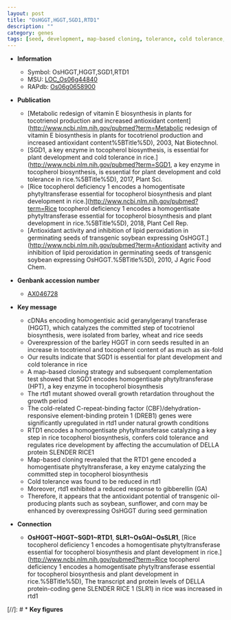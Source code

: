 ```yaml
---
layout: post
title: "OsHGGT,HGGT,SGD1,RTD1"
description: ""
category: genes
tags: [seed, development, map-based cloning, tolerance, cold tolerance, plant development, growth, gibberellin, Gibberellin, seed germination]
---
```


* **Information**  
    + Symbol: OsHGGT,HGGT,SGD1,RTD1  
    + MSU: [LOC_Os06g44840](http://rice.uga.edu/cgi-bin/ORF_infopage.cgi?orf=LOC_Os06g44840)  
    + RAPdb: [Os06g0658900](http://rapdb.dna.affrc.go.jp/viewer/gbrowse_details/irgsp1?name=Os06g0658900)  

* **Publication**  
    + [Metabolic redesign of vitamin E biosynthesis in plants for tocotrienol production and increased antioxidant content](http://www.ncbi.nlm.nih.gov/pubmed?term=Metabolic redesign of vitamin E biosynthesis in plants for tocotrienol production and increased antioxidant content%5BTitle%5D), 2003, Nat Biotechnol.
    + [SGD1, a key enzyme in tocopherol biosynthesis, is essential for plant development and cold tolerance in rice.](http://www.ncbi.nlm.nih.gov/pubmed?term=SGD1, a key enzyme in tocopherol biosynthesis, is essential for plant development and cold tolerance in rice.%5BTitle%5D), 2017, Plant Sci.
    + [Rice tocopherol deficiency 1 encodes a homogentisate phytyltransferase essential for tocopherol biosynthesis and plant development in rice.](http://www.ncbi.nlm.nih.gov/pubmed?term=Rice tocopherol deficiency 1 encodes a homogentisate phytyltransferase essential for tocopherol biosynthesis and plant development in rice.%5BTitle%5D), 2018, Plant Cell Rep.
    + [Antioxidant activity and inhibition of lipid peroxidation in germinating seeds of transgenic soybean expressing OsHGGT.](http://www.ncbi.nlm.nih.gov/pubmed?term=Antioxidant activity and inhibition of lipid peroxidation in germinating seeds of transgenic soybean expressing OsHGGT.%5BTitle%5D), 2010, J Agric Food Chem.

* **Genbank accession number**  
    + [AX046728](http://www.ncbi.nlm.nih.gov/nuccore/AX046728)

* **Key message**  
    + cDNAs encoding homogentisic acid geranylgeranyl transferase (HGGT), which catalyzes the committed step of tocotrienol biosynthesis, were isolated from barley, wheat and rice seeds
    + Overexpression of the barley HGGT in corn seeds resulted in an increase in tocotrienol and tocopherol content of as much as six-fold
    + Our results indicate that SGD1 is essential for plant development and cold tolerance in rice
    + A map-based cloning strategy and subsequent complementation test showed that SGD1 encodes homogentisate phytyltransferase (HPT), a key enzyme in tocopherol biosynthesis
    + The rtd1 mutant showed overall growth retardation throughout the growth period
    + The cold-related C-repeat-binding factor (CBF)/dehydration-responsive element-binding protein 1 (DREB1) genes were significantly upregulated in rtd1 under natural growth conditions
    + RTD1 encodes a homogentisate phytyltransferase catalyzing a key step in rice tocopherol biosynthesis, confers cold tolerance and regulates rice development by affecting the accumulation of DELLA protein SLENDER RICE1
    + Map-based cloning revealed that the RTD1 gene encoded a homogentisate phytyltransferase, a key enzyme catalyzing the committed step in tocopherol biosynthesis
    + Cold tolerance was found to be reduced in rtd1
    + Moreover, rtd1 exhibited a reduced response to gibberellin (GA)
    + Therefore, it appears that the antioxidant potential of transgenic oil-producing plants such as soybean, sunflower, and corn may be enhanced by overexpressing OsHGGT during seed germination

* **Connection**  
    + __OsHGGT~HGGT~SGD1~RTD1__, __SLR1~OsGAI~OsSLR1__, [Rice tocopherol deficiency 1 encodes a homogentisate phytyltransferase essential for tocopherol biosynthesis and plant development in rice.](http://www.ncbi.nlm.nih.gov/pubmed?term=Rice tocopherol deficiency 1 encodes a homogentisate phytyltransferase essential for tocopherol biosynthesis and plant development in rice.%5BTitle%5D), The transcript and protein levels of DELLA protein-coding gene SLENDER RICE 1 (SLR1) in rice was increased in rtd1

[//]: # * **Key figures**  


